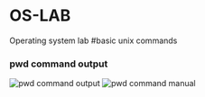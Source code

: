 # OS-LAB
Operating system lab
#basic unix commands
### pwd command output
![pwd command output](pwd.png)
![pwd command manual](pwd.png)

